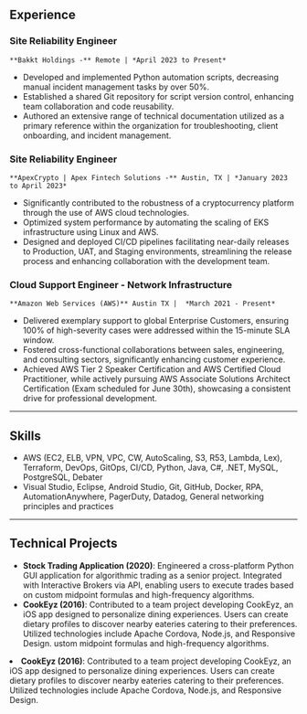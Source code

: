 ## Experience
### Site Reliability Engineer
	**Bakkt Holdings -** Remote | *April 2023 to Present*
* Developed and implemented Python automation scripts, decreasing manual incident management tasks by over 50%.
* Established a shared Git repository for script version control, enhancing team collaboration and code reusability.
* Authored an extensive range of technical documentation utilized as a primary reference within the organization for troubleshooting, client onboarding, and incident management.
### Site Reliability Engineer
	**ApexCrypto | Apex Fintech Solutions -** Austin, TX | *January 2023 to April 2023*
* Significantly contributed to the robustness of a cryptocurrency platform through the use of AWS cloud technologies.
* Optimized system performance by automating the scaling of EKS infrastructure using Linux and AWS.
* Designed and deployed CI/CD pipelines facilitating near-daily releases to Production, UAT, and Staging environments, streamlining the release process and enhancing collaboration with the development team.
### Cloud Support Engineer - Network Infrastructure
	**Amazon Web Services (AWS)** Austin TX |  *March 2021 - Present*
* Delivered exemplary support to global Enterprise Customers, ensuring 100% of high-severity cases were addressed within the 15-minute SLA window.
* Fostered cross-functional collaborations between sales, engineering, and consulting sectors, significantly enhancing customer experience.
* Achieved AWS Tier 2 Speaker Certification and AWS Certified Cloud Practitioner, while actively pursuing AWS Associate Solutions Architect Certification (Exam scheduled for June 30th), showcasing a consistent drive for professional development.
---
## Skills
- AWS (EC2, ELB, VPN, VPC, CW, AutoScaling, S3, R53, Lambda, Lex), Terraform, DevOps, GitOps, CI/CD, Python, Java, C#, .NET, MySQL, PostgreSQL, Debater
- Visual Studio, Eclipse, Android Studio, Git, GitHub, Docker, RPA, AutomationAnywhere, PagerDuty, Datadog, General networking principles and practices
---
## Technical Projects
* **Stock Trading Application (2020)**: Engineered a cross-platform Python GUI application for algorithmic trading as a senior project. Integrated with Interactive Brokers via API, enabling users to execute trades based on custom midpoint formulas and high-frequency algorithms.
* **CookEyz (2016)**: Contributed to a team project developing CookEyz, an iOS app designed to personalize dining experiences. Users can create dietary profiles to discover nearby eateries catering to their preferences. Utilized technologies include Apache Cordova, Node.js, and Responsive Design.
ustom midpoint formulas and high-frequency algorithms.</li>
<li><b>CookEyz (2016)</b>: Contributed to a team project developing CookEyz, an iOS app designed to personalize dining experiences. Users can create dietary profiles to discover nearby eateries catering to their preferences. Utilized technologies include Apache Cordova, Node.js, and Responsive Design.</li>
</ul>
